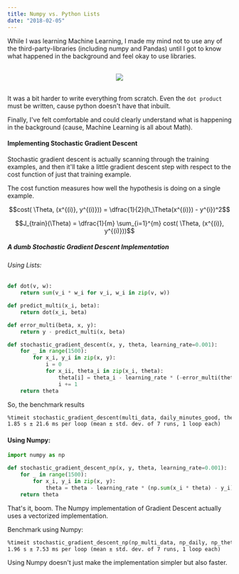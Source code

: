 ```yaml
---
title: Numpy vs. Python Lists
date: "2018-02-05"
---
```


While I was learning Machine Learning, I made my mind not to use any of the third-party-libraries (including numpy and Pandas) until I got to know what  happened in the background and feel okay to use libraries.
<!-- more -->

<div align="center">
    <br />
  <img src="https://www.dropbox.com/s/dxtooh0s29f0v8u/numpy-python.png?raw=1"><br><br>
</div>


It was a bit harder to write everything from scratch. Even the `dot product` must be written, cause python doesn't have that inbuilt.

Finally, I've felt comfortable and could clearly understand what is happening in the background (cause, Machine Learning is all about Math).

#### Implementing Stochastic Gradient Descent

Stochastic gradient descent is actually scanning through the training examples, and then it'll take a little gradient descent step with respect to the cost function of just that training example.

The cost function measures how well the hypothesis is doing on a single example. 

<div align="center">

$$cost( \Theta, (x^{(i)}, y^{(i)})) = \dfrac{1}{2}(h_\Theta(x^{(i)}) - y^{i})^2$$

$$J_{train}(\Theta)  = \dfrac{1}{m} \sum_{i=1}^{m} cost( \Theta, (x^{(i)}, y^{(i)}))$$
</div>

##### A dumb Stochastic Gradient Descent Implementation

###### Using Lists:

```python
def dot(v, w):
    return sum(v_i * w_i for v_i, w_i in zip(v, w))

def predict_multi(x_i, beta):
    return dot(x_i, beta)

def error_multi(beta, x, y):
    return y - predict_multi(x, beta)

def stochastic_gradient_descent(x, y, theta, learning_rate=0.001):
    for _ in range(1500):
        for x_i, y_i in zip(x, y):
            i = 0
            for x_ii, theta_i in zip(x_i, theta):
                theta[i] = theta_i - learning_rate * (-error_multi(theta, x_i, y_i)) * x_ii
                i += 1
    return theta
```

So, the benchmark results

```md
%timeit stochastic_gradient_descent(multi_data, daily_minutes_good, theta)
1.85 s ± 21.6 ms per loop (mean ± std. dev. of 7 runs, 1 loop each)
```


#### Using Numpy:
```python
import numpy as np

def stochastic_gradient_descent_np(x, y, theta, learning_rate=0.001):
    for _ in range(1500):
        for x_i, y_i in zip(x, y):
            theta = theta - learning_rate * (np.sum(x_i * theta) - y_i) * x_i
    return theta
```

That's it, boom. The Numpy implementation of Gradient Descent actually uses a vectorized implementation.

Benchmark using Numpy:

```md
%timeit stochastic_gradient_descent_np(np_multi_data, np_daily, np_theta)
1.96 s ± 7.53 ms per loop (mean ± std. dev. of 7 runs, 1 loop each)
```

Using Numpy doesn't just make the implementation simpler but also faster.
